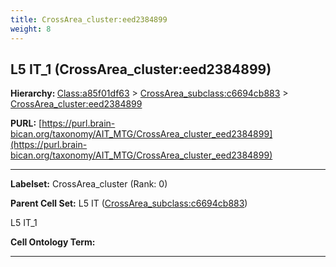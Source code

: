 ```yaml
---
title: CrossArea_cluster:eed2384899
weight: 8
---
```

## L5 IT_1 (CrossArea_cluster:eed2384899)
<b>Hierarchy: </b>
[Class:a85f01df63](../Class_a85f01df63) >
[CrossArea_subclass:c6694cb883](../CrossArea_subclass_c6694cb883) >
[CrossArea_cluster:eed2384899](../CrossArea_cluster_eed2384899)

**PURL:** [https://purl.brain-bican.org/taxonomy/AIT_MTG/CrossArea_cluster_eed2384899](https://purl.brain-bican.org/taxonomy/AIT_MTG/CrossArea_cluster_eed2384899)

---


**Labelset:** CrossArea_cluster (Rank: 0)

**Parent Cell Set:** L5 IT ([CrossArea_subclass:c6694cb883](../CrossArea_subclass_c6694cb883))

L5 IT_1


**Cell Ontology Term:** 

[MARKER GENES.]: #


---

[TRANSFERRED ANNOTATIONS.]: #


[AUTHOR ANNOTATION FIELDS.]: #

